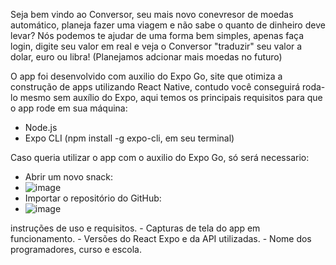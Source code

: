 Seja bem vindo ao Conversor, seu mais novo conevresor de moedas automático, planeja fazer uma viagem e não sabe o quanto de dinheiro deve levar? Nós podemos te ajudar de uma forma bem simples, apenas faça login, digite seu valor em real e veja o Conversor "traduzir" seu valor a dolar, euro ou libra! 
(Planejamos adcionar mais moedas no futuro)

O app foi desenvolvido com auxilio do Expo Go, site que otimiza a construção de apps utilizando React Native, contudo você conseguirá roda-lo mesmo sem auxílio do Expo, aqui temos os principais requisitos para que o app rode em sua máquina:
- Node.js
- Expo CLI (npm install -g expo-cli, em seu terminal)

Caso queria utilizar o app com o auxilio do Expo Go, só será necessario:
- Abrir um novo snack:
- ![image](https://github.com/user-attachments/assets/8f4408ce-4b7f-41a4-902f-b9d70e3ddc66)
- Importar o repositório do GitHub:
- ![image](https://github.com/user-attachments/assets/9c48e823-621d-4f0e-adb1-e8cfa78e25ac)









 instruções de uso e requisitos. - 
 Capturas de tela do app em funcionamento. - 
 Versões do React Expo e da API utilizadas. - 
 Nome dos programadores, curso e escola. 
